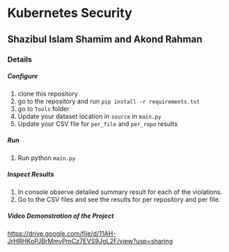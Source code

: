 # Kubernetes Security 

## Shazibul Islam Shamim and Akond Rahman 

### Details 

##### Configure 
1. clone this repository
2. go to the repository and run ```pip install -r requirements.txt ```
3. go to `Tools` folder 
4. Update your dataset location in ```source``` in `main.py`
5. Update your CSV file for `per_file` and `per_repo` results

##### Run
1. Run python `main.py`

##### Inspect Results
1. In console observe detailed summary result for each of the violations.
2. Go to the CSV files and see the results for per repository and per file.

##### Video Demonstration of the Project
https://drive.google.com/file/d/11AH-JrHRHKoPJBrMmyPmCz7EVS9JgL2F/view?usp=sharing

